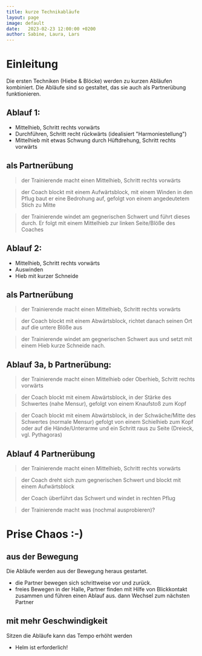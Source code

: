 ```yaml
---
title: kurze Technikabläufe
layout: page
image: default
date:   2023-02-23 12:00:00 +0200
author: Sabine, Laura, Lars
---
```


# Einleitung
Die ersten Techniken (Hiebe & Blöcke) werden zu kurzen Abläufen kombiniert.
Die Abläufe sind so gestaltet, das sie auch als Partnerübung funktionieren.

## Ablauf 1:
+ Mittelhieb, Schritt rechts vorwärts
+ Durchführen, Schritt recht rückwärts (idealisiert "Harmoniestellung")
+ Mittelhieb mit etwas Schwung durch Hüftdrehung, Schritt rechts vorwärts

## als Partnerübung
> der Trainierende macht einen Mittelhieb, Schritt rechts vorwärts

<blockquote class="rightalign">
<p>der Coach blockt mit einem Aufwärtsblock, mit einem Winden in den Pflug baut er eine Bedrohung auf, gefolgt von einem angedeutetem Stich zu Mitte</p>
</blockquote>

>der Trainierende windet am gegnerischen Schwert und führt dieses durch.
>Er folgt mit einem Mittelhieb zur linken Seite/Blöße des Coaches


## Ablauf 2:
+ Mittelhieb, Schritt rechts vorwärts
+ Auswinden
+ Hieb mit kurzer Schneide

## als Partnerübung
> der Trainierende macht einen Mittelhieb, Schritt rechts vorwärts

<blockquote class="rightalign">
<p>der Coach blockt mit einem Abwärtsblock, richtet danach seinen Ort auf die untere Blöße aus</p>
</blockquote>

>der Trainierende windet am gegnerischen Schwert aus und setzt mit einem Hieb kurze Schneide nach.

## Ablauf 3a, b Partnerübung:
> der Trainierende macht einen Mittelhieb oder Oberhieb, Schritt rechts vorwärts

<blockquote class="rightalign">
<p>der Coach blockt mit einem Abwärtsblock, in der Stärke des Schwertes (nahe Mensur), gefolgt von einem Knaufstoß zum Kopf</p>
</blockquote>

<blockquote class="rightalign">
<p>der Coach blockt mit einem Abwärtsblock, in der Schwäche/Mitte des Schwertes (normale Mensur) gefolgt von einem Schielhieb zum Kopf oder auf die Hände/Unterarme und ein Schritt raus zu Seite (Dreieck, vgl. Pythagoras)</p>
</blockquote>


## Ablauf 4 Partnerübung
> der Trainierende macht einen Mittelhieb, Schritt rechts vorwärts

<blockquote class="rightalign">
<p>der Coach dreht sich zum gegnerischen Schwert und blockt mit einem Aufwärtsblock</p>
<p>der Coach überführt das Schwert und windet in rechten Pflug</p>
</blockquote>

>der Trainierende macht was (nochmal ausprobieren)?


# Prise Chaos :-)

## aus der Bewegung
Die Abläufe werden aus der Bewegung heraus gestartet.
 - die Partner bewegen sich schrittweise vor und zurück.
 - freies Bewegen in der Halle, Partner finden mit Hilfe von Blickkontakt zusammen und führen einen Ablauf aus. dann Wechsel zum nächsten Partner


## mit mehr Geschwindigkeit
Sitzen die Abläufe kann das Tempo erhöht werden
- Helm ist erforderlich!

